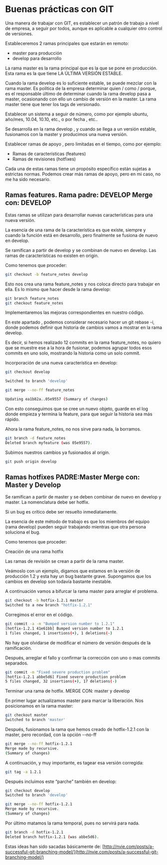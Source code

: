 # Buenas prácticas con GIT

Una manera de trabajar con GIT, es establecer un patrón de trabajo a nivel de empresa, a seguir por todos, aunque es aplicable a cualquier otro control de versiones.

Estableceremos 2 ramas principales que estarán en remoto:

* master para producción
* develop para desarrollo

La rama master es la rama principal que es la que se pone en producción. Esta rama es la que tiene LA ÚLTIMA VERSIÓN ESTABLE.

Cuando la rama develop es lo suficiente estable, se puede mezclar con la rama master.
Es política de la empresa determinar quien / como / porque, es el responsable último de determinar cuando la rama develop pasa a master, ocasionando con ello un cambio de versión en la master.
La rama master tiene que tener los tags de versionado.

Establecer un sistema a seguir de número, como por ejemplo ubuntu, año/mes, 10.04, 10.10, etc., o por fecha , etc..

Se desarrolla en la rama develop , y cuando se llega a un versión estable, fusionamos con la master y producimos una nueva versión.

Establecer ramas de apoyo , pero limitadas en el tiempo, como por ejemplo:

* Ramas de características (features)
* Ramas de revisiones (hotfixes)

Cada una de estas ramas tiene un propósito específico están sujetas a estrictas normas. Podemos crear más ramas de apoyo, pero en mi caso, no me ha sido necesario.

## Ramas features. Rama padre: DEVELOP Merge con: DEVELOP

Estas ramas se utilizan para desarrollar nuevas características para una nueva versión.

La esencia de una rama de la característica es que existe, siempre y cuando la función está en desarrollo, pero finalmente se fusiona de nuevo en develop.

Se ramifican a partir de develop y se combinan de nuevo en develop. Las ramas de características no existen en origin.

Como tenemos que proceder:

```bash
git checkout -b feature_notes develop
```

Esto nos crea una rama feature_notes y nos coloca directo para trabajar en ella. Es lo mismo que hacer desde la rama develop:

```bash
git branch feature_notes
git checkout feature_notes
```

Implementaremos las mejoras correspondientes en nuestro código.

En este apartado , podemos considerar necesario hacer un git rebase -i, donde podemos definir que historia de cambios vamos a mostrar en la rama develop.

Es decir, si hemos realizado 12 commits en la rama feature_notes, no quiero que se muestre ese a la hora de fusionar, podemos agrupar todos esos commits en uno solo, mostrando la historia como un solo commit.

Incorporación de una nueva característica en develop:

```bash
git checkout develop

Switched to branch 'develop'
```

```bash
git merge --no-ff feature_notes

Updating ea1b82a..05e9557 (Summary of changes)
```

Con esto conseguimos que se cree un nuevo objeto, guarde en el log donde empieza y termina la feature, para que seguir la historia sea más rápido.

Ahora la rama feature_notes, no nos sirve para nada, la borramos.

```bash
git branch -d feature_notes
Deleted branch myfeature (was 05e9557).
```

Subimos nuestros cambios ya fusionados al origin.

```bash
git push origin develop
```

## Ramas hotfixes PADRE:Master Merge con: Master y Develop

Se ramifican a partir de master y se deben combinar de nuevo en develop y master. La nomenclatura debe ser hotfix.

Si un bug es crítico debe ser resuelto inmediatamente.

La esencia de este método de trabajo es que los miembros del equipo (rama develop) pueden seguir trabajando mientras que otra persona soluciona el bug.

Como tenemos que proceder:

Creación de una rama hotfix

Las ramas de revisión se crean a partir de la rama master.

Veámoslo con un ejemplo, digamos que estamos en la versión de producción 1.2 y esta hay un bug bastante grave. Supongamos que los cambios en develop son todavía bastante inestable.

A continuación vamos a bifurcar la rama master para arreglar el problema.

```bash
git checkout -b hotfix-1.2.1 master
Switched to a new branch "hotfix-1.2.1"
```

Corregimos el error en el código.

```bash
git commit -a -m "Bumped version number to 1.2.1"
[hotfix-1.2.1 41e61bb] Bumped version number to 1.2.1
1 files changed, 1 insertions(+), 1 deletions(-)
```

No hay que olvidarse de modificar el número de versión después de la ramificación.

Después, arreglar el fallo y confirmar la corrección con uno o mas commits separados.

```bash
git commit -m "Fixed severe production problem"
[hotfix-1.2.1 abbe5d6] Fixed severe production problem
5 files changed, 32 insertions(+), 17 deletions(-)
```

Terminar una rama de hotfix.
MERGE CON: master y develop

En primer lugar actualizamos master para marcar la liberación.
Nos posicionamos en la rama master:

```bash
git checkout master
Switched to branch 'master'
```

Después, fusionamos la rama que hemos creado de hotfix-1.2.1 con la master, pero recordad, con la opción --no-ff

```bash
git merge --no-ff hotfix-1.2.1
Merge made by recursive.
(Summary of changes)
```

A continuación, y muy importante, es tagear esa versión corregida:

```bash
git tag -a 1.2.1
```

Después incluimos este “parche” también en develop:

```bash
git checkout develop
Switched to branch 'develop'
```

```bash
git merge --no-ff hotfix-1.2.1
Merge made by recursive.
(Summary of changes)
```

Por último matamos la rama temporal, pues no servirá para nada.

```bash
git branch -d hotfix-1.2.1
Deleted branch hotfix-1.2.1 (was abbe5d6).
```

Estas ideas han sido sacadas básicamente de:
[http://nvie.com/posts/a-successful-git-branching-model/](http://nvie.com/posts/a-successful-git-branching-model/)